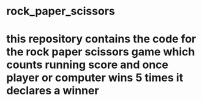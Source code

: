 # rock_paper_scissors
# this repository contains the code for the rock paper scissors game which counts running score and once player or computer wins 5 times it declares a winner

